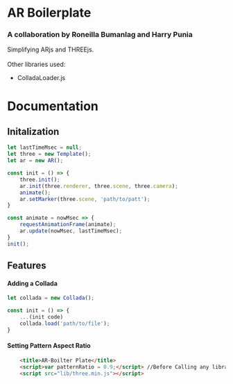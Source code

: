 # AR Boilerplate

### A collaboration by Roneilla Bumanlag and Harry Punia
Simplifying ARjs and THREEjs.
<br>
<br>
Other libraries used:
<br>
- ColladaLoader.js

# Documentation

## Initalization
```Javascript
let lastTimeMsec = null;
let three = new Template();
let ar = new AR();

const init = () => {
    three.init();
    ar.init(three.renderer, three.scene, three.camera);
    animate();
    ar.setMarker(three.scene, 'path/to/patt');
}

const animate = nowMsec => {
    requestAnimationFrame(animate);
    ar.update(nowMsec, lastTimeMsec);
}
init();
```

## Features

#### Adding a Collada

```Javascript
let collada = new Collada();

const init = () => {
    ...(init code)
    collada.load('path/to/file');
}
```

#### Setting Pattern Aspect Ratio

```HTML
    <title>AR-Boilter Plate</title>
    <script>var patternRatio = 0.9;</script> //Before Calling any libraries, give a value to patternRatio
    <script src="lib/three.min.js"></script>
```
